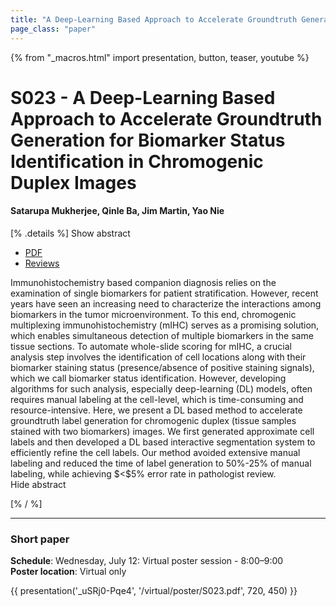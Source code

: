 ```yaml
---
title: "A Deep-Learning Based Approach to Accelerate Groundtruth Generation for Biomarker Status Identification in Chromogenic Duplex Images"
page_class: "paper"
---
```


{% from "_macros.html" import presentation, button, teaser, youtube %}

# S023 - A Deep-Learning Based Approach to Accelerate Groundtruth Generation for Biomarker Status Identification in Chromogenic Duplex Images

#### Satarupa Mukherjee, Qinle Ba, Jim Martin, Yao Nie


[% .details %]
<a class="toggle_visibility" data-selector=".abstract" data-level="3">Show abstract</a>
- <a href="https://openreview.net/pdf?id=dI6wYt1qr1o">PDF</a>
- <a href="https://openreview.net/forum?id=dI6wYt1qr1o">Reviews</a>

<p>
    <span class="abstract">
        Immunohistochemistry based companion diagnosis relies on the examination of single biomarkers for patient stratification. However, recent years have seen an increasing need to characterize the interactions among biomarkers in the tumor microenvironment. To this end, chromogenic multiplexing immunohistochemistry (mIHC) serves as a promising solution, which enables simultaneous detection of multiple biomarkers in the same tissue sections. To automate whole-slide scoring for mIHC, a crucial analysis step involves the identification of cell locations along with their biomarker staining status (presence/absence of positive staining signals), which we call biomarker status identification. However, developing algorithms for such analysis, especially deep-learning (DL) models, often requires manual labeling at the cell-level, which is time-consuming and resource-intensive. Here, we present a DL based method to accelerate groundtruth label generation for chromogenic duplex (tissue samples stained with two biomarkers) images. We first generated approximate cell labels and then developed a DL based interactive segmentation system to efficiently refine the cell labels. Our method avoided extensive manual labeling and reduced the time of label generation to 50%-25% of manual labeling, while achieving $<$5% error rate in pathologist review.
        <br>
        <span class="actions"><a class="toggle_visibility" data-level="2">Hide abstract</a></span>
    </span>
</p>
[% / %]

---


### Short paper

**Schedule**: Wednesday, July 12: Virtual poster session - 8:00–9:00<br>
**Poster location**: Virtual only

{{ presentation('_uSRj0-Pqe4', '/virtual/poster/S023.pdf', 720, 450) }}